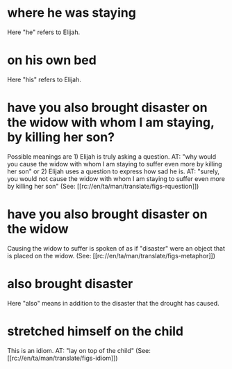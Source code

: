 # where he was staying

Here "he" refers to Elijah.

# on his own bed

Here "his" refers to Elijah.

# have you also brought disaster on the widow with whom I am staying, by killing her son?

Possible meanings are 1) Elijah is truly asking a question. AT: "why would you cause the widow with whom I am staying to suffer even more by killing her son" or 2) Elijah uses a question to express how sad he is. AT: "surely, you would not cause the widow with whom I am staying to suffer even more by killing her son" (See: [[rc://en/ta/man/translate/figs-rquestion]])

# have you also brought disaster on the widow

Causing the widow to suffer is spoken of as if "disaster" were an object that is placed on the widow. (See: [[rc://en/ta/man/translate/figs-metaphor]])

# also brought disaster

Here "also" means in addition to the disaster that the drought has caused.

# stretched himself on the child

This is an idiom. AT: "lay on top of the child" (See: [[rc://en/ta/man/translate/figs-idiom]])